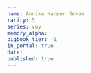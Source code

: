 ```yaml
---
name: Annika Hansen Seven
rarity: 5
series: voy
memory_alpha:
bigbook_tier: -1
in_portal: true
date:
published: true
---
```



